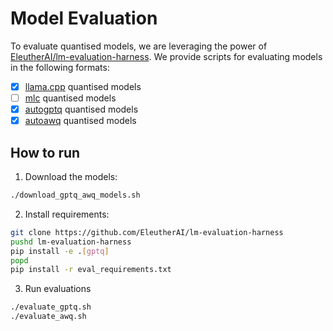 # Model Evaluation

To evaluate quantised models, we are leveraging the power of [EleutherAI/lm-evaluation-harness](https://github.com/EleutherAI/lm-evaluation-harness).
We provide scripts for evaluating models in the following formats:
* [x] [llama.cpp](https://github.com/ggerganov/llama.cpp) quantised models
* [ ] [mlc](https://github.com/mlc-ai/mlc-llm) quantised models
* [x] [autogptq](https://github.com/PanQiWei/AutoGPTQ) quantised models
* [x] [autoawq](https://github.com/casper-hansen/AutoAWQ) quantised models

## How to run

1. Download the models:

```bash
./download_gptq_awq_models.sh
```

2. Install requirements:

```bash
git clone https://github.com/EleutherAI/lm-evaluation-harness
pushd lm-evaluation-harness
pip install -e .[gptq]
popd
pip install -r eval_requirements.txt
```

3. Run evaluations

```bash
./evaluate_gptq.sh
./evaluate_awq.sh
```